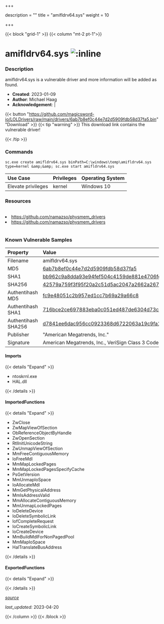 +++

description = ""
title = "amifldrv64.sys"
weight = 10

+++


{{< block "grid-1" >}}
{{< column "mt-2 pt-1">}}


# amifldrv64.sys ![:inline](/images/twitter_verified.png) 


### Description

amifldrv64.sys is a vulnerable driver and more information will be added as found.

- **Created**: 2023-01-09
- **Author**: Michael Haag
- **Acknowledgement**:  | [](https://twitter.com/)

{{< button "https://github.com/magicsword-io/LOLDrivers/raw/main/drivers/6ab7b8ef0c44e7d2d5909fdb58d37fa5.bin" "Download" >}}
{{< tip "warning" >}}
This download link contains the vulnerable driver!

{{< /tip >}}

### Commands

```
sc.exe create amifldrv64.sys binPath=C:\windows\temp\amifldrv64.sys type=kernel &amp;&amp; sc.exe start amifldrv64.sys
```

| Use Case | Privileges | Operating System | 
|:---- | ---- | ---- |
| Elevate privileges | kernel | Windows 10 |

### Resources
<br>
<li><a href=" https://github.com/namazso/physmem_drivers"> https://github.com/namazso/physmem_drivers</a></li>
<li><a href="https://github.com/namazso/physmem_drivers">https://github.com/namazso/physmem_drivers</a></li>
<br>

### Known Vulnerable Samples

| Property           | Value |
|:-------------------|:------|
| Filename           | amifldrv64.sys |
| MD5                | [6ab7b8ef0c44e7d2d5909fdb58d37fa5](https://www.virustotal.com/gui/file/6ab7b8ef0c44e7d2d5909fdb58d37fa5) |
| SHA1               | [bb962c9a8dda93e94fef504c4159de881e4706fe](https://www.virustotal.com/gui/file/bb962c9a8dda93e94fef504c4159de881e4706fe) |
| SHA256             | [42579a759f3f95f20a2c51d5ac2047a2662a2675b3fb9f46c1ed7f23393a0f00](https://www.virustotal.com/gui/file/42579a759f3f95f20a2c51d5ac2047a2662a2675b3fb9f46c1ed7f23393a0f00) |
| Authentihash MD5   | [fc9e48051c2b957ed1cc7b69a29a66c8](https://www.virustotal.com/gui/search/authentihash%253Afc9e48051c2b957ed1cc7b69a29a66c8) |
| Authentihash SHA1  | [716bce2ce697883eba0c051ed487de6304d73cd3](https://www.virustotal.com/gui/search/authentihash%253A716bce2ce697883eba0c051ed487de6304d73cd3) |
| Authentihash SHA256| [d7841ee6dac956cc0923368d6722063a19c9fa131e55c6f3b7484cce78d826f0](https://www.virustotal.com/gui/search/authentihash%253Ad7841ee6dac956cc0923368d6722063a19c9fa131e55c6f3b7484cce78d826f0) |
| Publisher         | &#34;American Megatrends, Inc.&#34; |
| Signature         | American Megatrends, Inc., VeriSign Class 3 Code Signing 2010 CA, VeriSign   |


#### Imports
{{< details "Expand" >}}
* ntoskrnl.exe
* HAL.dll

{{< /details >}}
#### ImportedFunctions
{{< details "Expand" >}}
* ZwClose
* ZwMapViewOfSection
* ObReferenceObjectByHandle
* ZwOpenSection
* RtlInitUnicodeString
* ZwUnmapViewOfSection
* MmFreeContiguousMemory
* IoFreeMdl
* MmMapLockedPages
* MmMapLockedPagesSpecifyCache
* PsGetVersion
* MmUnmapIoSpace
* IoAllocateMdl
* MmGetPhysicalAddress
* MmIsAddressValid
* MmAllocateContiguousMemory
* MmUnmapLockedPages
* IoDeleteDevice
* IoDeleteSymbolicLink
* IofCompleteRequest
* IoCreateSymbolicLink
* IoCreateDevice
* MmBuildMdlForNonPagedPool
* MmMapIoSpace
* HalTranslateBusAddress

{{< /details >}}
#### ExportedFunctions
{{< details "Expand" >}}

{{< /details >}}


[*source*](https://github.com/magicsword-io/LOLDrivers/tree/main/yaml/amifldrv64.yaml)

*last_updated:* 2023-04-20








{{< /column >}}
{{< /block >}}
